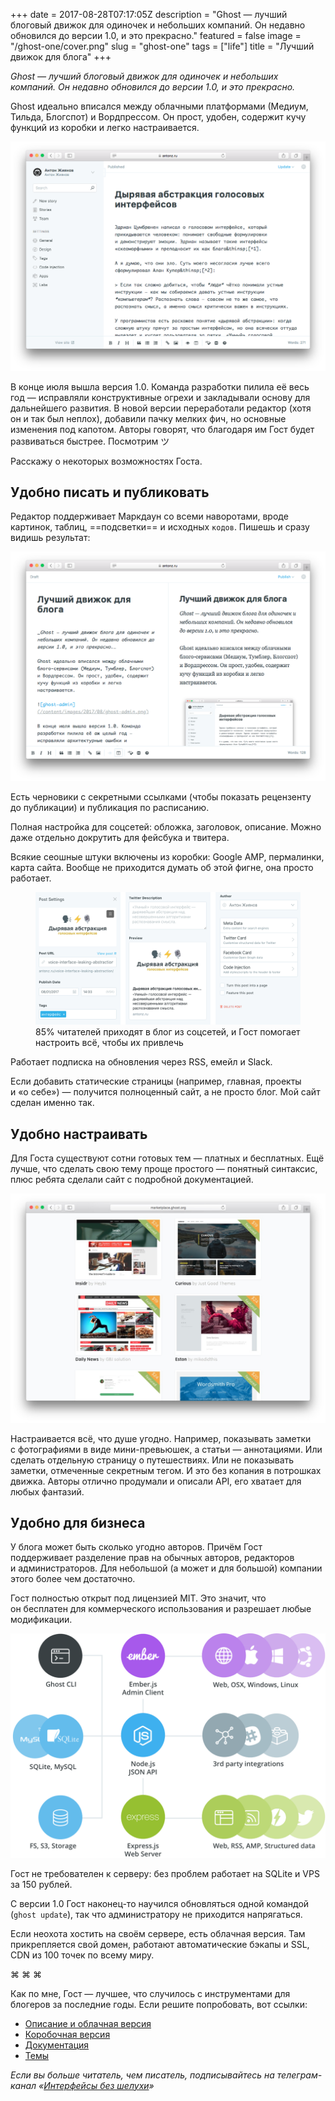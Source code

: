 +++
date = 2017-08-28T07:17:05Z
description = "Ghost — лучший блоговый движок для одиночек и небольших компаний. Он недавно обновился до версии 1.0, и это прекрасно."
featured = false
image = "/ghost-one/cover.png"
slug = "ghost-one"
tags = ["life"]
title = "Лучший движок для блога"
+++

_Ghost — лучший блоговый движок для одиночек и небольших компаний. Он недавно обновился до версии 1.0, и это прекрасно._

Ghost идеально вписался между облачными платформами (Медиум, Тильда, Блогспот) и Вордпрессом. Он прост, удобен, содержит кучу функций из коробки и легко настраивается.

![Админка](ghost-admin.png)

В конце июля вышла версия 1.0. Команда разработки пилила её весь год — исправляли конструктивные огрехи и закладывали основу для дальнейшего развития. В новой версии переработали редактор (хотя он и так был неплох), добавили пачку мелких фич, но основные изменения под капотом. Авторы говорят, что благодаря им Гост будет развиваться быстрее. Посмотрим ツ

Расскажу о некоторых возможностях Госта.

## Удобно писать и публиковать

Редактор поддерживает Маркдаун со всеми наворотами, вроде картинок, таблиц, ==подсветки== и исходных `кодов`. Пишешь и сразу видишь результат:

![Предварительный просмотр](ghost-preview.png)

Есть черновики с секретными ссылками (чтобы показать рецензенту до публикации) и публикация по расписанию.

Полная настройка для соцсетей: обложка, заголовок, описание. Можно даже отдельно докрутить для фейсбука и твитера.

Всякие сеошные штуки включены из коробки: Google AMP, пермалинки, карта сайта. Вообще не приходится думать об этой фигне, она просто работает.

<figure>
  <img alt="Настройки публикации" src="ghost-publication.png" class="img-bordered-thin">
  <figcaption>85% читателей приходят в блог из соцсетей, и Гост помогает настроить всё, чтобы их привлечь</figcaption>
</figure>

Работает подписка на обновления через RSS, емейл и Slack.

Если добавить статические страницы (например, главная, проекты и «о себе») — получится полноценный сайт, а не просто блог. Мой сайт сделан именно так.

## Удобно настраивать

Для Госта существуют сотни готовых тем — платных и бесплатных. Ещё лучше, что сделать свою тему проще простого — понятный синтаксис, плюс ребята сделали сайт с подробной документацией.

![Маркетплейс](ghost-marketplace.jpg)

Настраивается всё, что душе угодно. Например, показывать заметки с фотографиями в виде мини-превьюшек, а статьи — аннотациями. Или сделать отдельную страницу о путешествиях. Или не показывать заметки, отмеченные секретным тегом. И это без копания в потрошках движка. Авторы отлично продумали и описали API, его хватает для любых фантазий.

## Удобно для бизнеса

У блога может быть сколько угодно авторов. Причём Гост поддерживает разделение прав на обычных авторов, редакторов и администраторов. Для небольшой (а может и для большой) компании этого более чем достаточно.

Гост полностью открыт под лицензией MIT. Это значит, что он бесплатен для коммерческого использования и разрешает любые модификации.

<div class="row">
<div class="col-xs-12 col-sm-10 col-md-8">
<p><img alt="Гост — open source" src="ghost-oss.png">
</p>
</div>
</div>

Гост не требователен к серверу: без проблем работает на SQLite и VPS за 150 рублей.

С версии 1.0 Гост наконец-то научился обновляться одной командой (`ghost update`), так что администратору не приходится напрягаться.

Если неохота хостить на своём сервере, есть облачная версия. Там прикрепляется свой домен, работают автоматические бэкапы и SSL, CDN из 100 точек по всему миру.

<p class="text-centered">⌘ ⌘ ⌘</p>

Как по мне, Гост — лучшее, что случилось с инструментами для блогеров за последние годы. Если решите попробовать, вот ссылки:

- [Описание и облачная версия](https://ghost.org/features/)
- [Коробочная версия](https://ghost.org/developers/)
- [Документация](https://docs.ghost.org/docs)
- [Темы](http://marketplace.ghost.org/)

<div class="row">
<div class="col-xs-12 col-sm-10 col-md-8"><p><em>Если вы больше читатель, чем писатель, подписывайтесь на телеграм-канал <span class="nowrap"><i class="fa fa-star-o color-sin"></i> «<a href="https://t.me/dangry">Интерфейсы без шелухи</a>»</span></em></p></div>
</div>

